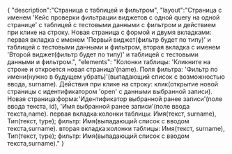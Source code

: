 {
"description":"Страница с таблицей и фильтром",
"layout":"Страница с именем 'Кейс проверки фильтрации виджетов с одной query на одной странице' с таблицей  с тестовыми данными с фильтром и действием при клике на строку.
Новая страница с формой и двумя вкладками: первая вкладка с именем 'Первый виджет(фильтр будет по типу)' и таблицей с тестовыми данными и фильтром,
вторая вкладка с именем 'Второй виджет(фильтр будет по типу)' и таблицей с тестовыми данными и фильтром.",
"elements": "Колонки таблицы: 'Кликните на строке и откроется новая страница'(name).
Поля фильтра: 'Фильтр по имени(нужно в будущем убрать)'(выпадающий список с возможностью ввода, surname).
Действия при клике на строку: клик(открытие новой страницы с идентификатором 'open' c данными выбранной записи).
Новая страница:форма:'Идентификатор выбранной ранее записи'(поле ввода текста, id), 'Имя выбранной ранее записи'(поле ввода текста,name).
первая вкладка:колонки таблицы: Имя(текст, surname), Тип(текст, type); фильтр: Имя(выпадающий список с вводом текста,surname).
вторая вкладка:колонки таблицы: Имя(текст, surname), Тип(текст, type); фильтр: Имя(выпадающий список с вводом текста,surname)."
}